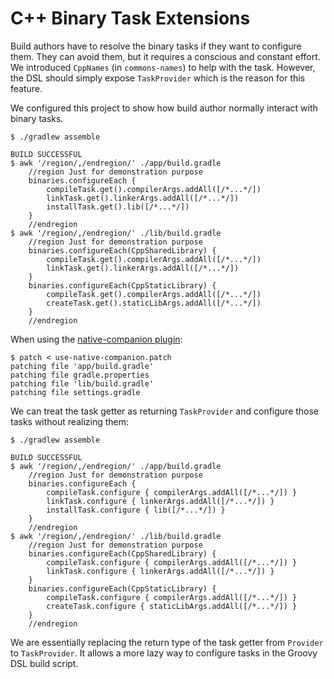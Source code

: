 # C++ Binary Task Extensions

Build authors have to resolve the binary tasks if they want to configure them.
They can avoid them, but it requires a conscious and constant effort.
We introduced `CppNames` (in `commons-names`) to help with the task.
However, the DSL should simply expose `TaskProvider` which is the reason for this feature.

We configured this project to show how build author normally interact with binary tasks.

```shell {exemplar}
$ ./gradlew assemble

BUILD SUCCESSFUL
$ awk '/region/,/endregion/' ./app/build.gradle
	//region Just for demonstration purpose
	binaries.configureEach {
		compileTask.get().compilerArgs.addAll([/*...*/])
		linkTask.get().linkerArgs.addAll([/*...*/])
		installTask.get().lib([/*...*/])
	}
	//endregion
$ awk '/region/,/endregion/' ./lib/build.gradle
	//region Just for demonstration purpose
	binaries.configureEach(CppSharedLibrary) {
		compileTask.get().compilerArgs.addAll([/*...*/])
		linkTask.get().linkerArgs.addAll([/*...*/])
	}
	binaries.configureEach(CppStaticLibrary) {
		compileTask.get().compilerArgs.addAll([/*...*/])
		createTask.get().staticLibArgs.addAll([/*...*/])
	}
	//endregion
```

When using the [native-companion plugin](TODO):

```shell {exemplar}
$ patch < use-native-companion.patch
patching file 'app/build.gradle'
patching file gradle.properties
patching file 'lib/build.gradle'
patching file settings.gradle
```

We can treat the task getter as returning `TaskProvider` and configure those tasks without realizing them:

```shell {exemplar}
$ ./gradlew assemble

BUILD SUCCESSFUL
$ awk '/region/,/endregion/' ./app/build.gradle
	//region Just for demonstration purpose
	binaries.configureEach {
		compileTask.configure { compilerArgs.addAll([/*...*/]) }
		linkTask.configure { linkerArgs.addAll([/*...*/]) }
		installTask.configure { lib([/*...*/]) }
	}
	//endregion
$ awk '/region/,/endregion/' ./lib/build.gradle
	//region Just for demonstration purpose
	binaries.configureEach(CppSharedLibrary) {
		compileTask.configure { compilerArgs.addAll([/*...*/]) }
		linkTask.configure { linkerArgs.addAll([/*...*/]) }
	}
	binaries.configureEach(CppStaticLibrary) {
		compileTask.configure { compilerArgs.addAll([/*...*/]) }
		createTask.configure { staticLibArgs.addAll([/*...*/]) }
	}
	//endregion
```

We are essentially replacing the return type of the task getter from `Provider` to `TaskProvider`.
It allows a more lazy way to configure tasks in the Groovy DSL build script.
